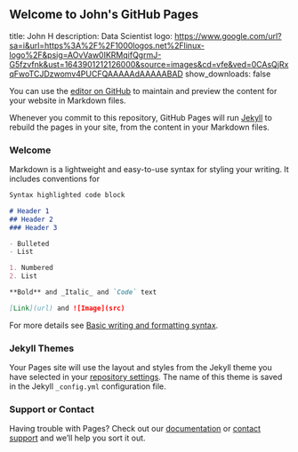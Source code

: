 ## Welcome to John's GitHub Pages

title: John H
description: Data Scientist
logo: https://www.google.com/url?sa=i&url=https%3A%2F%2F1000logos.net%2Flinux-logo%2F&psig=AOvVaw0IKRMqifQgrmJ-G5fzvfnk&ust=1643901212126000&source=images&cd=vfe&ved=0CAsQjRxqFwoTCJDzwomv4PUCFQAAAAAdAAAAABAD
show_downloads: false

You can use the [editor on GitHub](https://github.com/johnhhu2020/johnhhu2020.github.io/edit/main/README.md) to maintain and preview the content for your website in Markdown files.

Whenever you commit to this repository, GitHub Pages will run [Jekyll](https://jekyllrb.com/) to rebuild the pages in your site, from the content in your Markdown files.

### Welcome

Markdown is a lightweight and easy-to-use syntax for styling your writing. It includes conventions for

```markdown
Syntax highlighted code block

# Header 1
## Header 2
### Header 3

- Bulleted
- List

1. Numbered
2. List

**Bold** and _Italic_ and `Code` text

[Link](url) and ![Image](src)
```

For more details see [Basic writing and formatting syntax](https://docs.github.com/en/github/writing-on-github/getting-started-with-writing-and-formatting-on-github/basic-writing-and-formatting-syntax).

### Jekyll Themes

Your Pages site will use the layout and styles from the Jekyll theme you have selected in your [repository settings](https://github.com/johnhhu2020/johnhhu2020.github.io/settings/pages). The name of this theme is saved in the Jekyll `_config.yml` configuration file.

### Support or Contact

Having trouble with Pages? Check out our [documentation](https://docs.github.com/categories/github-pages-basics/) or [contact support](https://support.github.com/contact) and we’ll help you sort it out.
